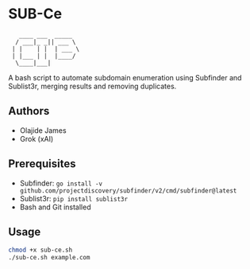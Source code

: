 # SUB-Ce

       ____ ___  _____
      / ___|_ _|| ___ \
     | |    | |  | ___ \
     | |___ | |  |____/
      \____|___|

A bash script to automate subdomain enumeration using Subfinder and Sublist3r, merging results and removing duplicates.

## Authors
- Olajide James
- Grok (xAI)

## Prerequisites
- Subfinder: `go install -v github.com/projectdiscovery/subfinder/v2/cmd/subfinder@latest`
- Sublist3r: `pip install sublist3r`
- Bash and Git installed

## Usage
```bash
chmod +x sub-ce.sh
./sub-ce.sh example.com
